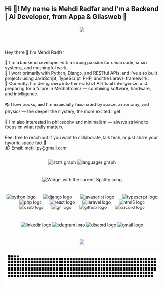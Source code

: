 <h2 align="left">Hi 👋! My name is Mehdi Radfar and I'm a Backend | AI Developer, from Appa & Gilasweb 🌠</h2>

###

<div align="center">
  <img height="203" src="https://i.pinimg.com/originals/9d/ea/64/9dea6422afee150cbe2f65b5317285eb.gif"  />
</div>

###

<br clear="both">

<p align="left">Hey there 👋 I'm Mehdi Radfar<br><br>🚀 I'm a backend developer with a strong passion for clean code, smart systems, and meaningful work.<br>🧠 I work primarily with Python, Django, and RESTful APIs, and I've also built projects using JavaScript, TypeScript, PHP, and the Laravel framework.<br>🌌 Currently, I'm diving deep into the world of Artificial Intelligence, and preparing for a future in Mechatronics — combining software, hardware, and intelligence.<br><br>📚 I love books, and I'm especially fascinated by space, astronomy, and physics — the deeper the mystery, the more excited I get.<br><br>🧩 I'm also interested in philosophy and minimalism — always striving to focus on what really matters.<br><br>Feel free to reach out if you want to collaborate, talk tech, or just share your favorite space fact 🌠<br>📬 Email: metiii.py@gmail.com</p>

###

<div align="center">
  <img src="https://github-readme-stats.vercel.app/api?username=funlifew&hide_title=false&hide_rank=false&show_icons=true&include_all_commits=true&count_private=true&disable_animations=false&theme=dracula&locale=en&hide_border=false" height="150" alt="stats graph"  />
  <img src="https://github-readme-stats.vercel.app/api/top-langs?username=funlifew&locale=en&hide_title=false&layout=compact&card_width=320&langs_count=5&theme=dracula&hide_border=false" height="150" alt="languages graph"  />
</div>

###

<br clear="both">

<div align="center">
  <img src="https://thisis-rodya.ir/spotify/?theme=dark&scan=false&spin=true&rainbow=true" alt="Widget with the current Spotify song"  />
</div>

###

<br clear="both">

<div align="center">
  <img src="https://skillicons.dev/icons?i=py" height="40" alt="python logo"  />
  <img width="18" />
  <img src="https://skillicons.dev/icons?i=django" height="40" alt="django logo"  />
  <img width="18" />
  <img src="https://skillicons.dev/icons?i=js" height="40" alt="javascript logo"  />
  <img width="18" />
  <img src="https://skillicons.dev/icons?i=ts" height="40" alt="typescript logo"  />
  <img width="18" />
  <img src="https://skillicons.dev/icons?i=php" height="40" alt="php logo"  />
  <img width="18" />
  <img src="https://skillicons.dev/icons?i=react" height="40" alt="react logo"  />
  <img width="18" />
  <img src="https://skillicons.dev/icons?i=laravel" height="40" alt="laravel logo"  />
  <img width="18" />
  <img src="https://cdn.jsdelivr.net/gh/devicons/devicon/icons/html5/html5-original.svg" height="40" alt="html5 logo"  />
  <img width="18" />
  <img src="https://cdn.jsdelivr.net/gh/devicons/devicon/icons/css3/css3-original.svg" height="40" alt="css3 logo"  />
  <img width="18" />
  <img src="https://skillicons.dev/icons?i=git" height="40" alt="git logo"  />
  <img width="18" />
  <img src="https://skillicons.dev/icons?i=github" height="40" alt="github logo"  />
  <img width="18" />
  <img src="https://skillicons.dev/icons?i=discord" height="40" alt="discord logo"  />
</div>

###

<br clear="both">

<div align="center">
  <a href="https://www.linkedin.com/in/mehdi-radfar/" target="_blank">
    <img src="https://raw.githubusercontent.com/maurodesouza/profile-readme-generator/master/src/assets/icons/social/linkedin/default.svg" width="54" height="30" alt="linkedin logo"  />
  </a>
  <a href="https://t.me/mr_spock_in_starship" target="_blank">
    <img src="https://raw.githubusercontent.com/maurodesouza/profile-readme-generator/master/src/assets/icons/social/telegram/default.svg" width="54" height="30" alt="telegram logo"  />
  </a>
  <a href="funlifew" target="_blank">
    <img src="https://raw.githubusercontent.com/maurodesouza/profile-readme-generator/master/src/assets/icons/social/discord/default.svg" width="54" height="30" alt="discord logo"  />
  </a>
  <a href="mailto:metiii.py@gmail.com" target="_blank">
    <img src="https://raw.githubusercontent.com/maurodesouza/profile-readme-generator/master/src/assets/icons/social/gmail/default.svg" width="54" height="30" alt="gmail logo"  />
  </a>
</div>

###

<br clear="both">

<div align="center">
  <img src="https://profile-counter.glitch.me/funlifew/count.svg?"  />
</div>

###

<img src="https://raw.githubusercontent.com/funlifew/funlifew/output/snake.svg" alt="Snake animation" />

###
